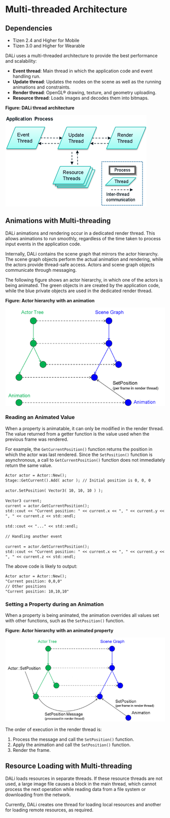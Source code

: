 # Multi-threaded Architecture
## Dependencies
- Tizen 2.4 and Higher for Mobile
- Tizen 3.0 and Higher for Wearable

DALi uses a multi-threaded architecture to provide the best performance and scalability:

- **Event thread**: Main thread in which the application code and event handling run.
- **Update thread**: Updates the nodes on the scene as well as the running animations and constraints.
- **Render thread**: OpenGL® drawing, texture, and geometry uploading.
- **Resource thread**: Loads images and decodes them into bitmaps.

**Figure: DALi thread architecture**

![DALi thread architecture](./media/dali_threads.png)

## Animations with Multi-threading

DALi animations and rendering occur in a dedicated render thread. This allows animations to run smoothly, regardless of the time taken to process input events in the application code.

Internally, DALi contains the scene graph that mirrors the actor hierarchy. The scene graph objects perform the actual animation and rendering, while the actors provide thread-safe access. Actors and scene graph objects communicate through messaging.

The following figure shows an actor hierarchy, in which one of the actors is being animated. The green objects in are created by the application code, while the blue private objects are used in the dedicated render thread.

**Figure: Actor hierarchy with an animation**

![Actor hierarchy with an animation](./media/multi_threading2.png)

### Reading an Animated Value

When a property is animatable, it can only be modified in the render thread. The value returned from a getter function is the value used when the previous frame was rendered.

For example, the `GetCurrentPosition()` function returns the position in which the actor was last rendered. Since the `SetPosition()` function is asynchronous, a call to `GetCurrentPosition()` function does not immediately return the same value.

```
Actor actor = Actor::New();
Stage::GetCurrent().Add( actor ); // Initial position is 0, 0, 0

actor.SetPosition( Vector3( 10, 10, 10 ) );

Vector3 current;
current = actor.GetCurrentPosition();
std::cout << "Current position: " << current.x << ", " << current.y << ", " << current.z << std::endl;

std::cout << "..." << std::endl;

// Handling another event

current = actor.GetCurrentPosition();
std::cout << "Current position: " << current.x << ", " << current.y << ", " << current.z << std::endl;
```

The above code is likely to output:

```
Actor actor = Actor::New();
"Current position: 0,0,0"
// Other positions
"Current position: 10,10,10"
```

### Setting a Property during an Animation

When a property is being animated, the animation overrides all values set with other functions, such as the `SetPosition()` function.

**Figure: Actor hierarchy with an animated property**

![Actor hierarchy with an animated property](./media/multi_threading.png)

The order of execution in the render thread is:

1. Process the message and call the `SetPosition()` function.
2. Apply the animation and call the `SetPosition()` function.
3. Render the frame.

## Resource Loading with Multi-threading

DALi loads resources in separate threads. If these resource threads are not used, a large image file causes a block in the main thread, which cannot process the next operation while reading data from a file system or downloading from the network.

Currently, DALi creates one thread for loading local resources and another for loading remote resources, as required.